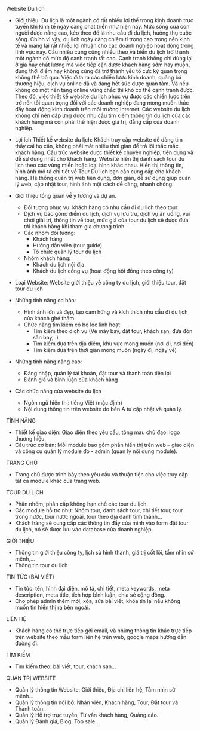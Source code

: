 Website Du lịch
- Giới thiệu: Du lịch là một ngành có rất nhiều lợi thế trong kinh doanh trực tuyến khi kinh tế ngày càng phát triển như hiện nay. Mức sống của con người được nâng cao, kéo theo đó là nhu cầu đi du lịch, hưởng thụ cuộc sống. Chính vì vậy, du lịch ngày càng chiếm tỉ trọng cao trong nền kinh tế và mang lại rất nhiều lợi nhuận cho các doanh nghiệp hoạt động trong lĩnh vực này. Cầu nhiều cung cũng nhiều theo và biến du lịch trở thành một ngành có mức độ cạnh tranh rất cao. Cạnh tranh không chỉ dừng lại ở giá hay chất lượng mà việc tiếp cận được khách hàng sớm hay muộn, đúng thời điểm hay không cũng đã trở thành yếu tố cực kỳ quan trọng không thể bỏ qua. Việc đưa ra các chiến lược kinh doanh, quảng bá thương hiệu, dịch vụ online đã và đang hết sức được quan tâm. Và nếu không có một nền tảng online vững chắc thì khó có thể cạnh tranh được. Theo đó, việc thiết kế website du lịch phục vụ được các chiến lược trên trở nên tối quan trọng đối với các doanh nghiệp đang mong muốn thúc đẩy hoạt động kinh doanh trên môi trường Internet. Các website du lịch không chỉ nên đáp ứng được nhu cầu tìm kiếm thông tin du lịch của các khách hàng mà còn phải thể hiện được giá trị, đẳng cấp của doanh nghiệp.

- Lợi ích Thiết kế website du lịch: Khách truy cập website dễ dàng tìm thấy cái họ cần, không phải mất nhiều thời gian để trả lời thắc mắc khách hàng. Cấu trúc website được thiết kế chuyên nghiệp, tiện dụng và dễ sự dung nhất cho khách hàng. Website hiển thị danh sách tour du lịch theo các vùng miền hoặc loại hình khác nhau. Hiển thị thông tin, hình ảnh mô tả chi tiết về Tour Du lịch bạn cần cung cấp cho khách hàng. Hệ thống quản trị web tiện dụng, đơn giản, dễ sử dụng giúp quản lý web, cập nhật tour, hình ảnh một cách dễ dàng, nhanh chóng.

- Giới thiệu tổng quan về ý tưởng và dự án. 
  - Đối tượng phục vụ: khách hàng có nhu cầu đi du lịch theo tour
  - Dịch vụ bao gồm: điểm du lịch, dịch vụ lưu trú, dịch vụ ăn uống, vui chơi giải trí, thông tin về tour, mức giá của tour du lịch sẽ được đưa tới khách hàng khi tham gia chương trình
  - Các nhóm đối tượng:
    -   Khách hàng
    -   Hướng dẫn viên (tour guide)
    -   Tổ chức quản lý tour du lịch
  - Nhóm khách hàng:
    -   Khách du lịch nội địa.
    -   Khách du lịch công vụ (hoạt động hội đồng theo công ty)

- Loại Website: Website giới thiệu về công ty du lịch, giới thiệu tour, đặt tour du lịch

- Những tính năng cơ bản:
  - Hình ảnh lớn và đẹp, tạo cảm hứng và kích thích nhu cầu đi du lịch của khách ghé thăm
  - Chức năng tìm kiếm có bộ lọc linh hoạt
    - Tìm kiếm theo dịch vụ (Vé máy bay, đặt tour, khách sạn, đưa đón sân bay,..)
    - Tìm kiếm dựa trên địa điểm, khu vực mong muốn (nơi đi, nơi đến)
    - Tìm kiếm dựa trên thời gian mong muốn (ngày đi, ngày về)
    
- Những tính năng nâng cao:
  - Đăng nhập, quản lý tài khoản, đặt tour và thanh toán tiện lợi
  - Đánh giá và bình luận của khách hàng

- Các chức năng của website du lịch
  - Ngôn ngữ hiển thị: tiếng Việt (mặc định)
  - Nội dung thông tin trên website do bên A tự cập nhật và quản lý.

TÍNH NĂNG
- Thiết kế giao diện: Giao diện theo yêu cầu, tông màu chủ đạo: logo thương hiệu.
- Cấu trúc cơ bản: Mỗi module bao gồm phần hiển thị trên web – giao diện và công cụ quản lý module đó - admin (quản lý nội dung module).

TRANG CHỦ
- Trang chủ được trình bày theo yêu cầu và thuận tiện cho việc truy cập tất cả module khác của trang web.

TOUR DU LỊCH
- Phân nhóm, phân cấp không hạn chế các tour du lịch.
- Các module hỗ trợ như: Nhóm tour, danh sách tour, chi tiết tour, tour trong nước, tour nước ngoài, tour theo địa danh tỉnh thành...
- Khách hàng sẽ cung cấp các thông tin đầy của mình vào form đặt tour du lịch, nó sẽ được lưu vào database của doanh nghiệp.

GIỚI THIỆU
- Thông tin giới thiệu công ty, lịch sử hình thành, giá trị cốt lõi, tầm nhìn sứ mệnh,...
- Thông tin tour du lịch

TIN TỨC (BÀI VIẾT)
- Tin tức: tên, hình đại diện, mô tả, chi tiết, meta keywords, meta description, meta title, tích hợp bình luận, chia sẻ cộng đồng.
- Cho phép admin thêm mới, xóa, sửa bài viết, khóa tin lại nếu không muốn tin hiển thị ra bên ngoài.

LIÊN HỆ
- Khách hàng có thể trực tiếp gởi email, và những thông tin khác trực tiếp trên website theo mẫu form liên hệ trên web, google maps hướng dẫn đường đi.

TÌM KIẾM
- Tìm kiếm theo: bài viết, tour, khách sạn...

QUẢN TRỊ WEBSITE
- Quản lý thông tin Website: Giới thiệu, Địa chỉ liên hệ, Tầm nhìn sứ mệnh...
- Quản lý thông tin nội bộ: Nhân viên, Khách hàng, Tour, Đặt tour và Thanh toán.
- Quản lý Hỗ trợ trực tuyến, Tư vấn khách hàng, Quảng cáo.
- Quản lý Đánh giá, Blog, Top sale...

